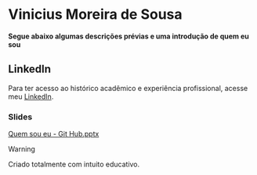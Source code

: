 # Vinicius Moreira de Sousa

**Segue abaixo algumas descrições prévias e uma introdução de quem eu sou**

## LinkedIn
Para ter acesso ao histórico acadêmico e experiência profissional, acesse meu [LinkedIn](https://www.linkedin.com/in/vinicius-moreira-de-sousa-146359287).

### Slides


[Quem sou eu - Git Hub.pptx](https://github.com/viniihsousa/viniihsousa/files/12325867/Quem.sou.eu.-.Git.Hub.pptx)

> [!WARNING]
> Criado totalmente com intuito educativo.
